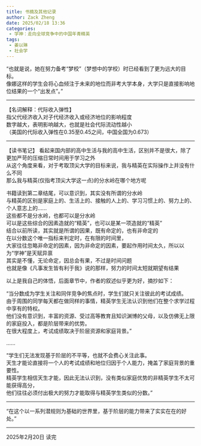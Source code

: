 ```yaml
---
title: 书摘及其他记录
author: Zack Zheng
date: 2025/02/18 13:36
categories:
 - 学神：走向全球竞争中的中国年青精英
tags:
 - 姜以琳
 - 社会学
---
```



“也就是说，她在努力备考“梦校”（梦想中的学校）时已经看到了更为远大的目标。     
像娜这样的学生会将心血倾注于未来的地位而非考大学本身，大学只是直接影响地位结果的一个“出发点”。”    


--------------------------

【名词解释：代际收入弹性】      
指父代经济收入对子代经济收入或经济地位的影响程度     
数字越大，表明影响越大，也就是社会代际流动性越小   
（美国的代际收入弹性在0.35至0.45之间，中国全国为0.673）   


--------------------------

【读书笔记】
看起来国内部的高中生活与我的高中生活，区别并不是很大，除了更加严苛的压缩日常时间用于学习之外    
从这个角度来看，对于考取顶尖大学的目标来说，我与精英在实际操作上并没有什么不同      
那么我与精英(仅指考顶尖大学这一点)的分水岭在哪个地方呢    

书籍读到第二章结尾，可以意识到，其实没有所谓的分水岭    
与精英的区别是家庭上的、生活上的、接触的人上的、学习习惯上的、努力上的、个人意志上的......     
这些都不是分水岭，也都可以是分水岭     
可以是这些综合的因素造就的“精英”，也可以是某一项造就的“精英”     
结合以前所读，其实就是所谓的因果，既有命定的，也有非命定的      
在以分数这个唯一指标来判定时，在有限的时间里，      
大家往往忽略非命定的因素，因为非命定的因素，要起作用时间太久，所以以为“学神”是天赋异禀     
其实是不懂，无论命定，因总会有果，不过是时间问题       
也就是像《凡事发生皆有利于我》说的那样，努力的时间太短就期望有结果          


以上是我自己的体悟，后面章节中，作者的叙述似乎更为好，摘抄如下：       


“当分数成为学生关注和同伴竞争的焦点时，学生们就只关注彼此的考试成绩。     
由于周围的同学每天都在做同样的事情，精英学生无法认识到他们在整个求学过程中享有的特权。       
他们没有意识到，丰富的资源、受过高等教育且知识渊博的父母，以及仿佛无上限的家庭投入，都是阶层带来的优势。      
在很大程度上，考试成绩取决于阶层资源和家庭背景。”     

......   

“学生们无法发现基于阶层的不平等，也就不会费心关注此事。      
天生才能论直接将一个人的考试成绩和地位归因于个人能力，掩盖了家庭背景的重要性。      
精英学生相信天生才能，因此无法认识到，没有类似家庭优势的非精英学生不太可能获得高分，    
他们往往必须付出极大的努力才能取得与精英学生类似的分数。”     

---------------------------

“在这个以一系列潜规则为基础的世界里，基于阶层的能力带来了实实在在的好处。”     

---------------------------


2025年2月20日 读完
